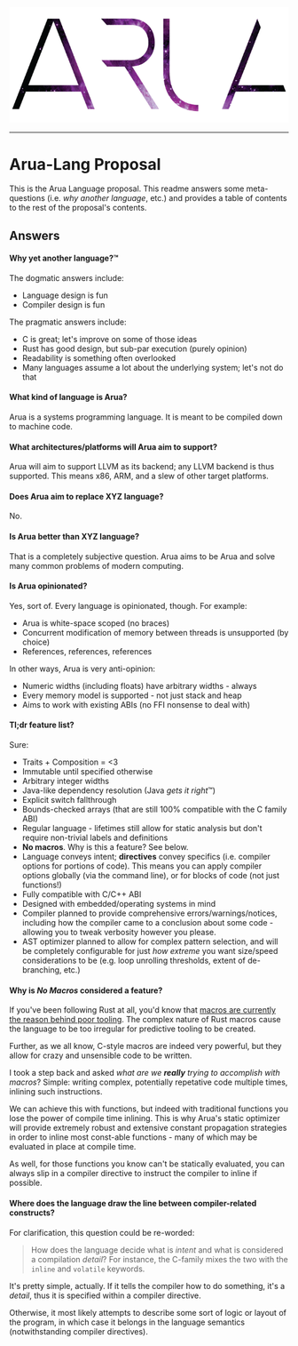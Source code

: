 ![logo](logo.png)

---

# Arua-Lang Proposal

This is the Arua Language proposal. This readme answers some meta-questions
(i.e. *why another language*, etc.) and provides a table of contents to the
rest of the proposal's contents.

## Answers

#### Why yet another language?&#8482;
The dogmatic answers include:

- Language design is fun
- Compiler design is fun

The pragmatic answers include:

- C is great; let's improve on some of those ideas
- Rust has good design, but sub-par execution (purely opinion)
- Readability is something often overlooked
- Many languages assume a lot about the underlying system; let's not do that

#### What kind of language is Arua?
Arua is a systems programming language. It is meant to be compiled down to
machine code.

#### What architectures/platforms will Arua aim to support?
Arua will aim to support LLVM as its backend; any LLVM backend is thus
supported. This means x86, ARM, and a slew of other target platforms.

#### Does Arua aim to replace XYZ language?
No.

#### Is Arua better than XYZ language?
That is a completely subjective question. Arua aims to be Arua and solve many
common problems of modern computing.

#### Is Arua opinionated?
Yes, sort of. Every language is opinionated, though. For example:

- Arua is white-space scoped (no braces)
- Concurrent modification of memory between threads is unsupported (by choice)
- References, references, references

In other ways, Arua is very anti-opinion:

- Numeric widths (including floats) have arbitrary widths - always
- Every memory model is supported - not just stack and heap
- Aims to work with existing ABIs (no FFI nonsense to deal with)

#### Tl;dr feature list?
Sure:

- Traits + Composition = <3
- Immutable until specified otherwise
- Arbitrary integer widths
- Java-like dependency resolution (Java *gets it right*&#8482;)
- Explicit switch fallthrough
- Bounds-checked arrays (that are still 100% compatible with the C family ABI)
- Regular language - lifetimes still allow for static analysis but don't require
  non-trivial labels and definitions
- **No macros**. Why is this a feature? See below.
- Language conveys intent; **directives** convey specifics (i.e. compiler
  options for portions of code). This means you can apply compiler options
  globally (via the command line), or for blocks of code (not just functions!)
- Fully compatible with C/C++ ABI
- Designed with embedded/operating systems in mind
- Compiler planned to provide comprehensive errors/warnings/notices, including
  how the compiler came to a conclusion about some code - allowing you to tweak
  verbosity however you please.
- AST optimizer planned to allow for complex pattern selection, and will be
  completely configurable for just *how extreme* you want size/speed
  considerations to be (e.g. loop unrolling thresholds, extent of de-branching,
  etc.)

#### Why is *No Macros* considered a feature?
If you've been following Rust at all, you'd know that [macros are currently the
reason behind poor tooling](https://www.reddit.com/r/rust/comments/35pn5a/criticizing_the_rust_language_and_why_cc_will/cr6o8jn). 
The complex nature of Rust macros cause the language
to be too irregular for predictive tooling to be created.

Further, as we all know, C-style macros are indeed very powerful, but they allow
for crazy and unsensible code to be written.

I took a step back and asked _what are we **really** trying to accomplish with
macros_? Simple: writing complex, potentially repetative code multiple times,
inlining such instructions.

We can achieve this with functions, but indeed with traditional functions you
lose the power of compile time inlining. This is why Arua's static optimizer
will provide extremely robust and extensive constant propagation strategies
in order to inline most const-able functions - many of which may be evaluated
in place at compile time.

As well, for those functions you know can't be statically evaluated, you can
always slip in a compiler directive to instruct the compiler to inline if
possible.

#### Where does the language draw the line between compiler-related constructs?
For clarification, this question could be re-worded:

> How does the language decide what is *intent* and what is considered a
> compilation *detail*? For instance, the C-family mixes the two with the
> `inline` and `volatile` keywords.

It's pretty simple, actually. If it tells the compiler how to do something,
it's a *detail*, thus it is specified within a compiler directive.

Otherwise, it most likely attempts to describe some sort of logic or layout of
the program, in which case it belongs in the language semantics (notwithstanding
compiler directives).
